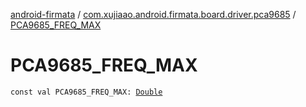 [android-firmata](../index.md) / [com.xujiaao.android.firmata.board.driver.pca9685](index.md) / [PCA9685_FREQ_MAX](./-p-c-a9685_-f-r-e-q_-m-a-x.md)

# PCA9685_FREQ_MAX

`const val PCA9685_FREQ_MAX: `[`Double`](https://kotlinlang.org/api/latest/jvm/stdlib/kotlin/-double/index.html)